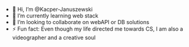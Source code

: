 - 👋 Hi, I’m @Kacper-Januszewski
- 🌱 I’m currently learning web stack
- 💞️ I’m looking to collaborate on webAPI or DB solutions
- ⚡ Fun fact: Even though my life directed me towards CS, I am also a videographer and a creative soul

<!---
aliendrb/aliendrb is a ✨ special ✨ repository because its `README.md` (this file) appears on your GitHub profile.
You can click the Preview link to take a look at your changes.
--->
